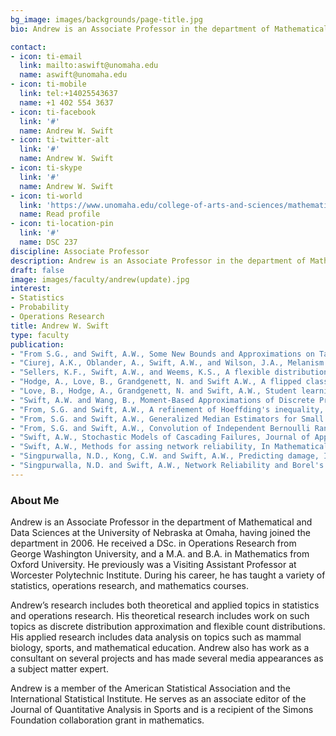 ```yaml
---
bg_image: images/backgrounds/page-title.jpg
bio: Andrew is an Associate Professor in the department of Mathematical and Data Sciences at the University of Nebraska at Omaha. His research interests include Statistics, Probability, and Operations Research.

contact:
- icon: ti-email
  link: mailto:aswift@unomaha.edu
  name: aswift@unomaha.edu
- icon: ti-mobile
  link: tel:+14025543637
  name: +1 402 554 3637
- icon: ti-facebook
  link: '#'
  name: Andrew W. Swift
- icon: ti-twitter-alt
  link: '#'
  name: Andrew W. Swift
- icon: ti-skype
  link: '#'
  name: Andrew W. Swift
- icon: ti-world
  link: 'https://www.unomaha.edu/college-of-arts-and-sciences/mathematics/about-us/directory/andrew-swift.php'
  name: Read profile
- icon: ti-location-pin
  link: '#'
  name: DSC 237
discipline: Associate Professor
description: Andrew is an Associate Professor in the department of Mathematical and Data Sciences at the University of Nebraska at Omaha. His research interests include Statistics, Probability, and Operations Research.
draft: false
image: images/faculty/andrew(update).jpg
interest:
- Statistics
- Probability
- Operations Research
title: Andrew W. Swift
type: faculty
publication:
- "From S.G., and Swift, A.W., Some New Bounds and Approximations on Tail Probabilities of the Poisson and Other Discrete Distributions, Probability in the Engineering and Informational Sciences, 34 (1), 53-71, (2020)."
- "Ciurej, A.K., Oblander, A., Swift, A.W., and Wilson, J.A., Melanism as a potential thermal benefit in eastern fox squirrels (Sciurus niger), European Journal of Ecology, 5 (2), (2019)"
- "Sellers, K.F., Swift, A.W., and Weems, K.S., A flexible distribution class for count data, Journal of Statistical Distributions and Applications, 4:22 (2017)."
- "Hodge, A., Love, B., Grandgenett, N. and Swift A.W., A flipped classroom approach: Benefits and challenges of flipping the learning of procedural knowledge. In P. R. Lowenthal, C. S. York, J. C. Richardson (Eds.) Online learning: Common misconceptions, benefits and challenges, 49-60. Hauppauge, NY: Nova Science Publishers (2014)."
- "Love, B., Hodge, A., Grandgenett, N. and Swift, A.W., Student learning and perceptions in a flipped linear algebra course, International Journal of Mathematical Education in Science and Technology, 45 (3), 317-324 (2014)."
- "Swift, A.W. and Wang, B., Moment-Based Approximations of Discrete Probability Distributions Using Rational Functions, Communications in Statistics - Simulation and Computation, 42 (10), 2203-2222 (2013)."
- "From, S.G. and Swift, A.W., A refinement of Hoeffding's inequality, Journal of Statistical Computation and Simulation, 83 (5), 977-983 (2013)."
- "From, S.G. and Swift, A.W., Generalized Median Estimators for Small Even Sample Sizes, Advances and Applications in Statistical Sciences, 4 (2), 145-164 (2010)."
- "From, S.G. and Swift, A.W., Convolution of Independent Bernoulli Random Variables and Some New Approximations, Advances and Applications in Statistical Sciences, 2 (1), 37-50 (2010)."
- "Swift, A.W., Stochastic Models of Cascading Failures, Journal of Applied Probability, 45 (4), 907-921 (2008)."
- "Swift, A.W., Methods for assing network reliability, In Mathematical Reliabiity: an expository perspective, 55-68, International Series in Operations Research & Management Science, 67, Kluwer Academic Publishers, Boston MA (2004)."
- "Singpurwalla, N.D., Kong, C.W. and Swift, A.W., Predicting damage, In Mathematical and statistical methods in reliability, 267-281, Series on Quality, Reliability & Engineering Statistics, 7, World Science Publisher, River Edge, NJ (2003)."
- "Singpurwalla, N.D. and Swift, A.W., Network Reliability and Borel's Paradox, The American Statistician, 55 (3), 213-218 (2001)."
---
```


### About Me

Andrew is an Associate Professor in the department of Mathematical and Data Sciences at the University of Nebraska at Omaha, having joined the department in 2006. He received a DSc. in Operations Research from George Washington University, and a M.A. and B.A. in Mathematics from Oxford University. He previously was a Visiting Assistant Professor at Worcester Polytechnic Institute. During his career, he has taught a variety of statistics, operations research, and mathematics courses. 

Andrew’s research includes both theoretical and applied topics in statistics and operations research. His theoretical research includes work on such topics as discrete distribution approximation and flexible count distributions. His applied research includes data analysis on topics such as mammal biology, sports, and mathematical education. Andrew also has work as a consultant on several projects and has made several media appearances as a subject matter expert.

Andrew is a member of the American Statistical Association and the International Statistical Institute. He serves as an associate editor of the Journal of Quantitative Analysis in Sports and is a recipient of the Simons Foundation collaboration grant in mathematics.


